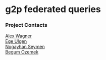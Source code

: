 # g2p federated queries

### Project Contacts
[Alex Wagner](https://github.com/ahwagner)  
[Ege Ulgen](https://github.com/egeulgen)  
[Nogayhan Seymen](https://github.com/nogay)  
[Begum Ozemek](https://github.com/begumo)  
